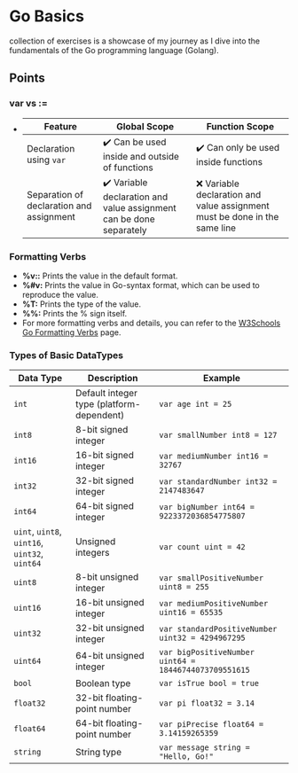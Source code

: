 # Go Basics
collection of exercises is a showcase of my journey as I dive into the fundamentals of the Go programming language (Golang).

## Points
### var vs :=
- | Feature                                           | Global Scope                                   | Function Scope                                 |
  |---------------------------------------------------|------------------------------------------------|------------------------------------------------|
  | Declaration using `var`                            | ✔️ Can be used inside and outside of functions | ✔️ Can only be used inside functions            |
  | Separation of declaration and assignment          | ✔️ Variable declaration and value assignment can be done separately | ❌ Variable declaration and value assignment must be done in the same line |

### Formatting Verbs
- **%v::** Prints the value in the default format.
- **%#v:** Prints the value in Go-syntax format, which can be used to reproduce the value.
- **%T:**  Prints the type of the value.
- **%%:**  Prints the % sign itself.
- For more formatting verbs and details, you can refer to the [W3Schools Go Formatting Verbs](https://www.w3schools.com/go/go_formatting_verbs.php) page. 

### Types of Basic DataTypes
| Data Type      | Description                                | Example                                       |
|----------------|--------------------------------------------|-----------------------------------------------|
| `int`          | Default integer type (platform-dependent)  | `var age int = 25`                            |
| `int8`         | 8-bit signed integer                       | `var smallNumber int8 = 127`                  |
| `int16`        | 16-bit signed integer                      | `var mediumNumber int16 = 32767`              |
| `int32`        | 32-bit signed integer                      | `var standardNumber int32 = 2147483647`       |
| `int64`        | 64-bit signed integer                      | `var bigNumber int64 = 9223372036854775807`  |
| `uint`, `uint8`, `uint16`, `uint32`, `uint64` | Unsigned integers    | `var count uint = 42`                        |
| `uint8`        | 8-bit unsigned integer                     | `var smallPositiveNumber uint8 = 255`         |
| `uint16`       | 16-bit unsigned integer                    | `var mediumPositiveNumber uint16 = 65535`    |
| `uint32`       | 32-bit unsigned integer                    | `var standardPositiveNumber uint32 = 4294967295` |
| `uint64`       | 64-bit unsigned integer                    | `var bigPositiveNumber uint64 = 18446744073709551615` |
| `bool`         | Boolean type                               | `var isTrue bool = true`                     |
| `float32`      | 32-bit floating-point number               | `var pi float32 = 3.14`                      |
| `float64`      | 64-bit floating-point number               | `var piPrecise float64 = 3.14159265359`      |
| `string`       | String type                                | `var message string = "Hello, Go!"`          |

